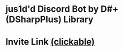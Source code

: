 # jus1d'd Discord Bot by D#+ (DSharpPlus) Library
# Invite Link [(clickable)](https://discord.com/api/oauth2/authorize?client_id=849009875031687208&permissions=8&scope=bot)